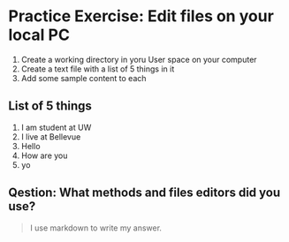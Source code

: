 # Practice Exercise: Edit files on your local PC
1. Create a working directory in yoru User space on your computer
2. Create a text file with a list of 5 things in it
3. Add some sample content to each

## List of 5 things
1. I am student at UW
2. I live at Bellevue
3. Hello
4. How are you
5. yo

## Qestion: What methods and files editors did you use?
> I use markdown to write my answer.